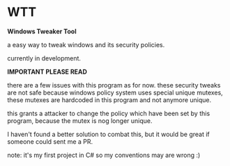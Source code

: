 # WTT
**Windows Tweaker Tool**

a easy way to tweak windows and its security policies.

currently in development.

**IMPORTANT PLEASE READ**

there are a few issues with this program as for now.
these security tweaks are not safe because windows policy system uses special unique mutexes, these mutexes are hardcoded in this program and not anymore unique.

this grants a attacker to change the policy which have been set by this program, because the mutex is nog longer unique.

I haven't found a better solution to combat this, but it would be great if someone could sent me a PR.

note: it's my first project in C# so my conventions may are wrong :)
